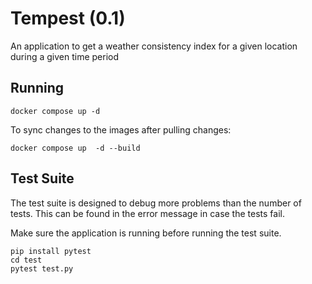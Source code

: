 # Tempest (0.1)

An application to get a weather consistency index for a given location during a given time period

## Running

```
docker compose up -d
```

To sync changes to the images after pulling changes:

```
docker compose up  -d --build
```

## Test Suite

The test suite is designed to debug more problems than the number of tests. This can be found in the error message in case the tests fail.

Make sure the application is running before running the test suite.

```
pip install pytest
cd test
pytest test.py
```
